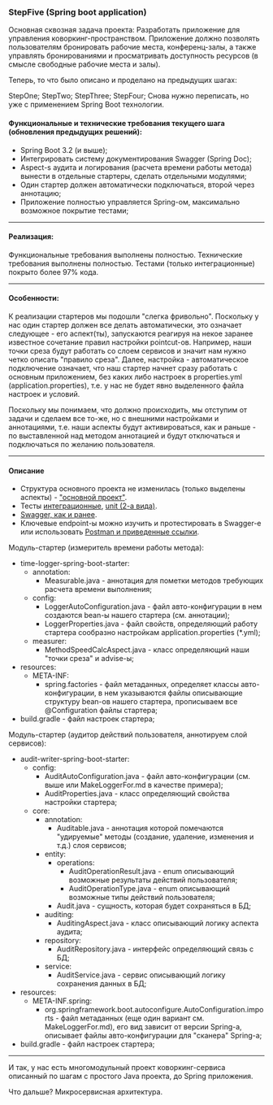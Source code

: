 ### StepFive (Spring boot application)
Основная сквозная задача проекта: Разработать приложение для управления коворкинг-пространством. Приложение должно 
позволять пользователям бронировать рабочие места, конференц-залы, а также управлять бронированиями и просматривать 
доступность ресурсов (в смысле свободные рабочие места и залы).

Теперь, то что было описано и проделано на предыдущих шагах:

StepOne;
StepTwo;
StepThree;
StepFour;
Снова нужно переписать, но уже с применением Spring Boot технологии.

#### Функциональные и технические требования текущего шага (обновления предыдущих решений):
- Spring Boot 3.2 (и выше);
- Интегрировать систему документирования Swagger (Spring Doc);
- Aspect-s аудита и логирования (расчета времени работы метода) вынести в отдельные стартеры, сделать отдельными модулями;
- Один стартер должен автоматически подключаться, второй через аннотацию;
- Приложение полностью управляется Spring-ом, максимально возможное покрытие тестами;

________________________________________________________________________________________________________________________
#### Реализация:
Функциональные требования выполнены полностью.
Технические требования выполнены полностью.
Тестами (только интеграционные) покрыто более 97% кода.

________________________________________________________________________________________________________________________
#### Особенности:
К реализации стартеров мы подошли "слегка фривольно". Поскольку у нас один стартер должен все делать автоматически, это
означает следующее - его аспект(ты), запускаются реагируя на некое заранее известное сочетание правил настройки pointcut-ов.
Например, наши точки среза будут работать со слоем сервисов и значит нам нужно четко описать "правило среза". Далее, 
настройка - автоматическое подключение означает, что наш стартер начнет сразу работать с основным приложением, без каких
либо настроек в properties.yml (application.properties), т.е. у нас не будет явно выделенного файла настроек и условий.

Поскольку мы понимаем, что должно происходить, мы отступим от задачи и сделаем все то-же, но с внешними настройками и 
аннотациями, т.е. наши аспекты будут активироваться, как и раньше - по выставленной над методом аннотацией и будут 
отключаться и подключаться по желанию пользователя.
________________________________________________________________________________________________________________________
#### Описание

- Структура основного проекта не изменилась (только выделены аспекты) - ["основной проект"](https://github.com/JcoderPaul/Evolution_app_development/tree/master/StepFive/src/main/java/me/oldboy).
- Тесты [интеграционные](https://github.com/JcoderPaul/Evolution_app_development/tree/master/StepFive/src/test/java/me/oldboy/integration), [unit (2-a вида)](https://github.com/JcoderPaul/Evolution_app_development/tree/master/StepFive/src/test/java/me/oldboy/unit).
- [Swagger, как и ранее](https://github.com/JcoderPaul/Evolution_app_development/tree/master/StepFour#swagger).
- Ключевые endpoint-ы можно изучить и протестировать в Swagger-e или использовать [Postman и приведенные ссылки](https://github.com/JcoderPaul/Evolution_app_development/tree/master/StepFour#%D0%BF%D0%B0%D1%80%D0%B0%D0%BC%D0%B5%D1%82%D1%80%D1%8B-%D0%B7%D0%B0%D0%BF%D1%80%D0%BE%D1%81%D0%BE%D0%B2-%D0%BA-%D0%BF%D1%80%D0%B8%D0%BB%D0%BE%D0%B6%D0%B5%D0%BD%D0%B8%D1%8E-api).

Модуль-стартер (измеритель времени работы метода):
- time-logger-spring-boot-starter:
  - annotation:
    - Measurable.java - аннотация для пометки методов требующих расчета времени выполнения; 
  - config:
    - LoggerAutoConfiguration.java - файл авто-конфигурации в нем создаются bean-ы нашего стартера (см. аннотации);
    - LoggerProperties.java - файл свойств, определяющий работу стартера сообразно настройкам application.properties (*.yml); 
  - measurer:
    - MethodSpeedCalcAspect.java - класс определяющий наши "точки среза" и advise-ы;
- resources:
  - META-INF:
    - spring.factories - файл метаданных, определяет классы авто-конфигурации, в нем указываются файлы описывающие структуру bean-ов нашего стартера, прописываем все @Configuration файлы стартера; 
- build.gradle - файл настроек стартера;

Модуль-стартер (аудитор действий пользователя, аннотируем слой сервисов):
- audit-writer-spring-boot-starter:
  - config:
      - AuditAutoConfiguration.java - файл авто-конфигурации (см. выше или MakeLoggerFor.md в качестве примера); 
      - AuditProperties.java - класс определяющий свойства настройки стартера;
  - core:
    - annotation:
      -  Auditable.java - аннотация которой помечаются "удируемые" методы (создание, удаление, изменения и т.д.) слоя сервисов;
    - entity:
      - operations:
        - AuditOperationResult.java - enum описывающий возможные результаты действий пользователя;
        - AuditOperationType.java - enum описывающий возможные типы действий пользователя;
      -  Audit.java - сущность, которая будет сохраняться в БД;
    - auditing:
      - AuditingAspect.java - класс описывающий логику аспекта аудита;
    - repository:
      - AuditRepository.java - интерфейс определяющий связь с БД;
    - service:
      - AuditService.java - сервис описывающий логику сохранения данных в БД;
- resources:
  - META-INF.spring:
    - org.springframework.boot.autoconfigure.AutoConfiguration.imports - файл метаданных (еще один вариант см. MakeLoggerFor.md), его вид зависит от версии Spring-a, описывает файлы авто-конфигурации для "сканера" Spring-a;
- build.gradle - файл настроек стартера;

________________________________________________________________________________________________________________________
И так, у нас есть многомодульный проект коворкинг-сервиса описанный по шагам с простого Java проекта, до Spring приложения.

Что дальше? Микросервисная архитектура.